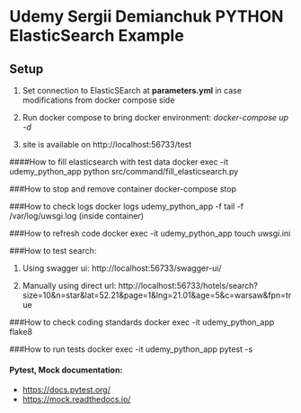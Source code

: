 # Udemy Sergii Demianchuk PYTHON ElasticSearch Example

## Setup

1. Set connection to ElasticSEarch at **parameters.yml** in case modifications from docker compose side

2. Run docker compose to bring docker environment: _docker-compose up -d_

3. site is available on http://localhost:56733/test

####How to fill elasticsearch with test data
docker exec -it udemy_python_app python src/command/fill_elasticsearch.py

###How to stop and remove container
docker-compose stop

###How to check logs
docker logs udemy_python_app -f
tail -f /var/log/uwsgi.log (inside container)

###How to refresh code
docker exec -it udemy_python_app touch uwsgi.ini

###How to test search:
1. Using swagger ui: http://localhost:56733/swagger-ui/

2. Manually using direct url:
   http://localhost:56733/hotels/search?size=10&n=star&lat=52.21&page=1&lng=21.01&age=5&c=warsaw&fpn=true
   
###How to check coding standards
docker exec -it udemy_python_app flake8

###How to run tests
docker exec -it udemy_python_app pytest -s

#### Pytest, Mock documentation:
- https://docs.pytest.org/
- https://mock.readthedocs.io/
